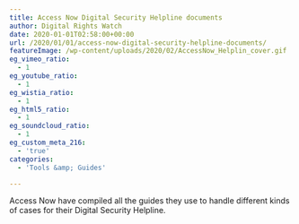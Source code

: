 ```yaml
---
title: Access Now Digital Security Helpline documents
author: Digital Rights Watch
date: 2020-01-01T02:58:00+00:00
url: /2020/01/01/access-now-digital-security-helpline-documents/
featureImage: /wp-content/uploads/2020/02/AccessNow_Helplin_cover.gif
eg_vimeo_ratio:
  - 1
eg_youtube_ratio:
  - 1
eg_wistia_ratio:
  - 1
eg_html5_ratio:
  - 1
eg_soundcloud_ratio:
  - 1
eg_custom_meta_216:
  - 'true'
categories:
  - 'Tools &amp; Guides'

---
```

Access Now have compiled all the guides they use to handle different kinds of cases for their Digital Security Helpline.
